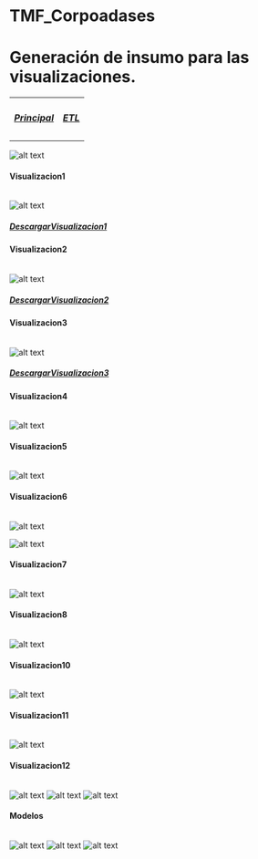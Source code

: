 # TMF_Corpoadases
# Generación de insumo para las visualizaciones.

<table class="default">
	<tr> 
		<td><p><a href="https://github.com/dcelisPineda/TMF_Corpoadases/blob/main/README.md"><h5><b>Principal</b></h5></a><p></td>
		<td><p><a href="https://github.com/dcelisPineda/TMF_Corpoadases/blob/main/README_dwh.md"><h5><b>ETL</b></h5></a><p></td>
	</tr>
</table>


![alt text](https://github.com/dcelisPineda/TMF_Corpoadases/blob/main/IMG/modelado.JPG)

<h4>Visualizacion1</h4>
<table class="default">
 
</table>

![alt text](https://github.com/dcelisPineda/TMF_Corpoadases/blob/main/IMG/visualizacion1.JPG)
<p><a href="https://github.com/dcelisPineda/TMF_Corpoadases/blob/main/TFM_AnalisisDatos/visualizacionUno.py"><h5><b>DescargarVisualizacion1</b></h5></a><p>

<h4>Visualizacion2</h4>
<table class="default">
 
</table>

![alt text](https://github.com/dcelisPineda/TMF_Corpoadases/blob/main/IMG/visualizacion2.JPG)
<p><a href="https://github.com/dcelisPineda/TMF_Corpoadases/blob/main/TFM_AnalisisDatos/visualizacionDos.py"><h5><b>DescargarVisualizacion2</b></h5></a><p>

<h4>Visualizacion3</h4>
<table class="default">
 
</table>

![alt text](https://github.com/dcelisPineda/TMF_Corpoadases/blob/main/IMG/visualizacion3.JPG)
<p><a href="https://github.com/dcelisPineda/TMF_Corpoadases/blob/main/TFM_AnalisisDatos/visualizacionTres.py"><h5><b>DescargarVisualizacion3</b></h5></a><p>


<h4>Visualizacion4</h4>
<table class="default">
 
</table>

![alt text](https://github.com/dcelisPineda/TMF_Corpoadases/blob/main/IMG/visualizacion4.JPG)

<h4>Visualizacion5</h4>
<table class="default">
 
</table>

![alt text](https://github.com/dcelisPineda/TMF_Corpoadases/blob/main/IMG/visualizacion5.JPG)

<h4>Visualizacion6</h4>
<table class="default">
 
</table>

![alt text](https://github.com/dcelisPineda/TMF_Corpoadases/blob/main/IMG/visualizacion6_1.JPG)

![alt text](https://github.com/dcelisPineda/TMF_Corpoadases/blob/main/IMG/visualizacion6_2.JPG)

<h4>Visualizacion7</h4>
<table class="default">
 
</table>

![alt text](https://github.com/dcelisPineda/TMF_Corpoadases/blob/main/IMG/visualizacion7.JPG)

<h4>Visualizacion8</h4>
<table class="default">
 
</table>

![alt text](https://github.com/dcelisPineda/TMF_Corpoadases/blob/main/IMG/visualizacion8.JPG)

<h4>Visualizacion10</h4>
<table class="default">
 
</table>

![alt text](https://github.com/dcelisPineda/TMF_Corpoadases/blob/main/IMG/visualizacion10.JPG)

<h4>Visualizacion11</h4>
<table class="default">
 
</table>

![alt text](https://github.com/dcelisPineda/TMF_Corpoadases/blob/main/IMG/visualizacion11.JPG)

<h4>Visualizacion12</h4>
<table class="default">
 
</table>

![alt text](https://github.com/dcelisPineda/TMF_Corpoadases/blob/main/IMG/visualizacionrRandonForest.JPG)
![alt text](https://github.com/dcelisPineda/TMF_Corpoadases/blob/main/IMG/visualizacionrRegresionLo.JPG)
![alt text](https://github.com/dcelisPineda/TMF_Corpoadases/blob/main/IMG/visualizacionSVM.JPG)


<h4>Modelos</h4>
<table class="default">
 
</table>

![alt text](https://github.com/dcelisPineda/TMF_Corpoadases/blob/main/IMG/visualizacion12.JPG)
![alt text](https://github.com/dcelisPineda/TMF_Corpoadases/blob/main/IMG/visualizacion121.JPG)
![alt text](https://github.com/dcelisPineda/TMF_Corpoadases/blob/main/IMG/visualizacion122.JPG)
